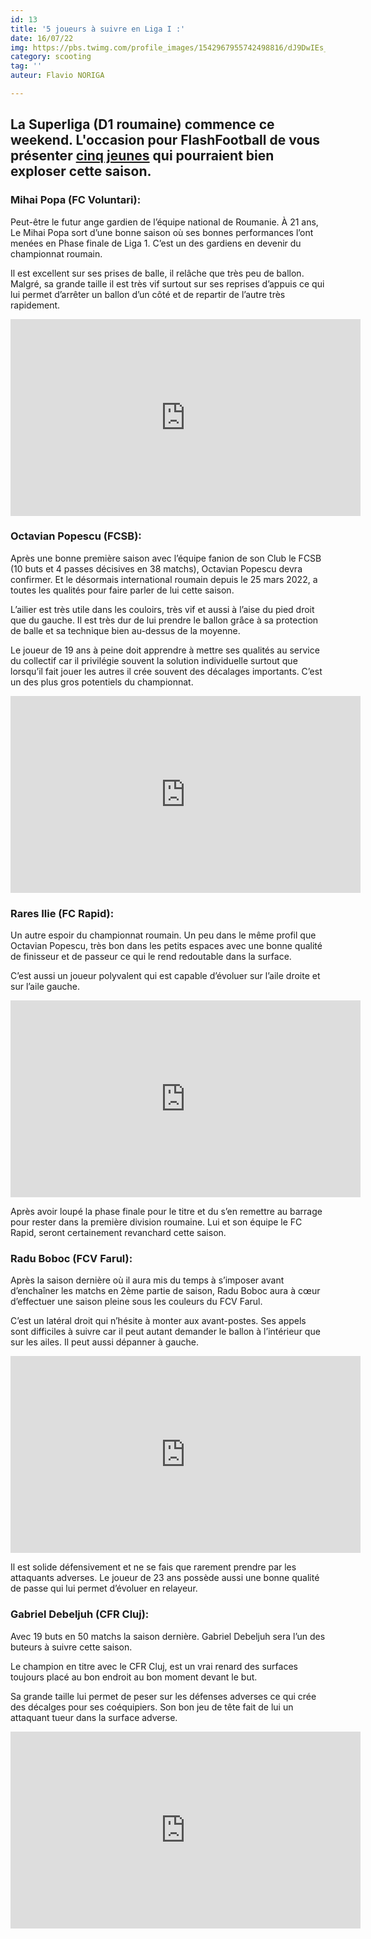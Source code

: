```yaml
---
id: 13
title: '5 joueurs à suivre en Liga I :'
date: 16/07/22
img: https://pbs.twimg.com/profile_images/1542967955742498816/dJ9DwIEs_400x400.jpg
category: scooting
tag: ''
auteur: Flavio NORIGA

---
```

## La Superliga (D1 roumaine) commence ce weekend. L'occasion pour FlashFootball de vous présenter [cinq jeunes](https://flash-football.fr/actu/ekstraklasa-5-joueurs-a-suivre-cette-saison) qui pourraient bien exploser cette saison.

### Mihai Popa (FC Voluntari):

Peut-être le futur ange gardien de l’équipe national de Roumanie. À 21 ans, Le Mihai Popa sort d’une bonne saison où ses bonnes performances l’ont menées en Phase finale de Liga 1. C’est un des gardiens en devenir du championnat roumain.

Il est excellent sur ses prises de balle, il relâche que très peu de ballon. Malgré, sa grande taille il est très vif surtout sur ses reprises d’appuis ce qui lui permet d’arrêter un ballon d’un côté et de repartir de l’autre très rapidement.

<iframe width="560" height="315" src="https://www.youtube.com/embed/iHzOZqrOBaE" title="YouTube video player" frameborder="0" allow="accelerometer; autoplay; clipboard-write; encrypted-media; gyroscope; picture-in-picture" allowfullscreen></iframe>

### Octavian Popescu (FCSB):

Après une bonne première saison avec l’équipe fanion de son Club le FCSB (10 buts et 4 passes décisives en 38 matchs), Octavian Popescu devra confirmer. Et le désormais international roumain depuis le 25 mars 2022, a toutes les qualités pour faire parler de lui cette saison.

L’ailier est très utile dans les couloirs, très vif et aussi à l’aise du pied droit que du gauche. Il est très dur de lui prendre le ballon grâce à sa protection de balle et sa technique bien au-dessus de la moyenne.

Le joueur de 19 ans à peine doit apprendre à mettre ses qualités au service du collectif car il privilégie souvent la solution individuelle surtout que lorsqu’il fait jouer les autres il crée souvent des décalages importants. C’est un des plus gros potentiels du championnat.

<iframe width="560" height="315" src="https://www.youtube.com/embed/wvqvEFLSWXI?start=25" title="YouTube video player" frameborder="0" allow="accelerometer; autoplay; clipboard-write; encrypted-media; gyroscope; picture-in-picture" allowfullscreen></iframe>

### Rares Ilie (FC Rapid):

Un autre espoir du championnat roumain. Un peu dans le même profil que Octavian Popescu, très bon dans les petits espaces avec une bonne qualité de finisseur et de passeur ce qui le rend redoutable dans la surface.

C’est aussi un joueur polyvalent qui est capable d’évoluer sur l’aile droite et sur l’aile gauche.

<iframe width="560" height="315" src="https://www.youtube.com/embed/qmbf_fDW3Xk?start=25" title="YouTube video player" frameborder="0" allow="accelerometer; autoplay; clipboard-write; encrypted-media; gyroscope; picture-in-picture" allowfullscreen></iframe>

Après avoir loupé la phase finale pour le titre et du s’en remettre au barrage pour rester dans la première division roumaine. Lui et son équipe le FC Rapid, seront certainement revanchard cette saison.

### Radu Boboc (FCV Farul):

Après la saison dernière où il aura mis du temps à s’imposer avant d’enchaîner les matchs en 2ème partie de saison, Radu Boboc aura à cœur d’effectuer une saison pleine sous les couleurs du FCV Farul.

C’est un latéral droit qui n’hésite à monter aux avant-postes. Ses appels sont difficiles à suivre car il peut autant demander le ballon à l’intérieur que sur les ailes. Il peut aussi dépanner à gauche.

<iframe width="560" height="315" src="https://www.youtube.com/embed/-dtEnP7XXj4?start=25" title="YouTube video player" frameborder="0" allow="accelerometer; autoplay; clipboard-write; encrypted-media; gyroscope; picture-in-picture" allowfullscreen></iframe>

Il est solide défensivement et ne se fais que rarement prendre par les attaquants adverses. Le joueur de 23 ans possède aussi une bonne qualité de passe qui lui permet d’évoluer en relayeur.

### Gabriel Debeljuh (CFR Cluj):

Avec 19 buts en 50 matchs la saison dernière. Gabriel Debeljuh sera l’un des buteurs à suivre cette saison.

Le champion en titre avec le CFR Cluj, est un vrai renard des surfaces toujours placé au bon endroit au bon moment devant le but.

Sa grande taille lui permet de peser sur les défenses adverses ce qui crée des décalges pour ses coéquipiers. Son bon jeu de tête fait de lui un attaquant tueur dans la surface adverse.

<iframe width="560" height="315" src="https://www.youtube.com/embed/Ab9FhIASlRI?start=25" title="YouTube video player" frameborder="0" allow="accelerometer; autoplay; clipboard-write; encrypted-media; gyroscope; picture-in-picture" allowfullscreen></iframe>